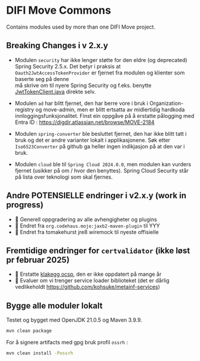 # DIFI Move Commons 
Contains modules used by more than one DIFI Move project.

## Breaking Changes i v 2.x.y
- Modulen `security` har ikke lenger støtte for den eldre (og deprecated) Spring Security 2.5.x.
  Det betyr i praksis at `Oauth2JwtAccessTokenProvider` er fjernet fra modulen og klienter som baserte seg på denne  
  må skrive om til nyere Spring Security og f.eks. benytte [JwtTokenClient.java](security/src/main/java/no/difi/move/common/oauth/JwtTokenClient.java)
  direkte selv.

- Modulen `ad` har blitt fjernet, den har berre vore i bruk i Organization-registry og move-admin,
  men er blitt ertsatta av  midlertidig hardkoda innloggingsfunksjonalitet. 
  Finst ein oppgåve på å erstatte pålogging med Entra ID : https://digdir.atlassian.net/browse/MOVE-2184

- Modulen `spring-converter` ble besluttet fjernet, den har ikke blitt tatt i bruk og det er andre varianter lokalt i applikasjonene.
  Søk etter `Iso6523Converter` på github ga heller ingen indikjasjon på at den var i bruk.

- Modulen `cloud` ble  til `Spring Cloud 2024.0.0`, men modulen kan vurders fjernet (usikker på om / hvor den benyttes).
  Spring Cloud Security står på lista over teknologi som skal fjernes.

## Andre POTENSIELLE endringer i v2.x.y (work in progress)
- 🚧 Generell oppgradering av alle avhengigheter og plugins
- 🚧 Endret fra `org.codehaus.mojo:jaxb2-maven-plugin` til YYY
- 🚧 Endret fra tomakehurst jre8 wiremock til nyeste offisielle

## Fremtidige endringer for `certvalidator` (ikke løst pr februar 2025)
- 🚧 Erstatte [klakegg ocsp](https://github.com/klakegg/pkix-ocsp), den er ikke oppdatert på mange år
- 🚧 Evaluer om vi trenger service loader biblioteket (det er dårlig vedlikeholdt https://github.com/kohsuke/metainf-services)

## Bygge alle moduler lokalt
Testet og bygget med OpenJDK 21.0.5 og Maven 3.9.9.

```bash
mvn clean package
```

For å signere artifacts med gpg bruk profil `ossrh` :
```bash
mvn clean install -Possrh
```
